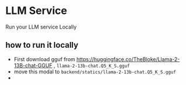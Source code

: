 # LLM Service 

Run your LLM service Locally

## how to run it locally

* First download gguf from https://huggingface.co/TheBloke/Llama-2-13B-chat-GGUF , `llama-2-13b-chat.Q5_K_S.gguf`
* move this modal to `backend/statics/llama-2-13b-chat.Q5_K_S.gguf`
* 